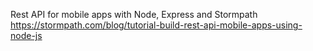 Rest API for mobile apps with Node, Express and Stormpath
https://stormpath.com/blog/tutorial-build-rest-api-mobile-apps-using-node-js
